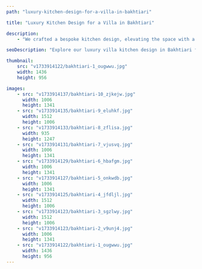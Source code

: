 ```yaml
---
path: "luxury-kitchen-design-for-a-villa-in-bakhtiari"

title: "Luxury Kitchen Design for a Villa in Bakhtiari"

description:
    - "We crafted a bespoke kitchen design, elevating the space with a perfect blend of local charm and modern luxury. Our expert team created a luxurious yet highly functional kitchen, tailored to meet the homeowner's vision. The design featured a gourmet layout, ideal for both everyday use and entertaining, with custom cabinetry that added elegance and practicality. Every element, from the premium materials to the fine details, was carefully selected to create a stunning, personalized space. A personalized consultation ensured that the entire process was seamless, bringing the homeowner's dream kitchen to life with ease."

seoDescription: "Explore our luxury villa kitchen design in Bakhtiari featuring custom cabinetry, gourmet layouts & premium finishes. Transform your space with our expert kitchen designers. Create your dream kitchen with personalized consultation & seamless execution."

thumbnail:
    src: "v1733914122/bakhtiari-1_ougwwu.jpg"
    width: 1436
    height: 956

images:
    - src: "v1733914137/bakhtiari-10_zjkejw.jpg"
      width: 1006
      height: 1341
    - src: "v1733914135/bakhtiari-9_eluhkf.jpg"
      width: 1512
      height: 1006
    - src: "v1733914133/bakhtiari-8_zflisa.jpg"
      width: 935
      height: 1247
    - src: "v1733914131/bakhtiari-7_vjusvq.jpg"
      width: 1006
      height: 1341
    - src: "v1733914129/bakhtiari-6_hbafgm.jpg"
      width: 1006
      height: 1341
    - src: "v1733914127/bakhtiari-5_onkwdb.jpg"
      width: 1006
      height: 1341
    - src: "v1733914125/bakhtiari-4_jfdljl.jpg"
      width: 1512
      height: 1006
    - src: "v1733914123/bakhtiari-3_sgzlwy.jpg"
      width: 1512
      height: 1006
    - src: "v1733914123/bakhtiari-2_v9unj4.jpg"
      width: 1006
      height: 1341
    - src: "v1733914122/bakhtiari-1_ougwwu.jpg"
      width: 1436
      height: 956
---
```

